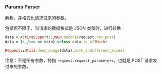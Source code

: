 ### Params Parser

解析，并格式化请求过来的参数。

包括但不限于，当请求的数据格式是 JSON 类型时，进行转换：

```ruby
data = ActiveSupport::JSON.decode(request.raw_post)
data = {:_json => data} unless data.is_a?(Hash)

Request::Utils.deep_munge(data).with_indifferent_access
```

注意：不是所有参数，特指 `request.request_parameters`，也就是 POST 请求发过来的参数。
